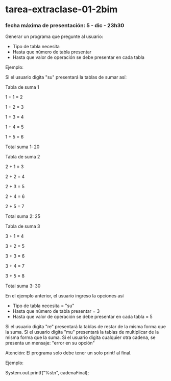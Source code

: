 # tarea-extraclase-01-2bim
### fecha máxima de presentación: 5 - dic - 23h30

Generar un programa que pregunte al usuario:
- Tipo de tabla necesita
- Hasta que número de tabla presentar
- Hasta que valor de operación se debe presentar en cada tabla

Ejemplo:

Si el usuario digita "su" presentará la tablas de sumar así:

Tabla de suma 1

1 + 1 = 2

1 + 2 = 3

1 + 3 = 4

1 + 4 = 5

1 + 5 = 6

Total suma 1: 20

Tabla de suma 2

2 + 1 = 3

2 + 2 = 4

2 + 3 = 5

2 + 4 = 6

2 + 5 = 7

Total suma 2: 25

Tabla de suma 3

3 + 1 = 4

3 + 2 = 5

3 + 3 = 6

3 + 4 = 7

3 + 5 = 8

Total suma 3: 30

En el ejemplo anterior, el usuario ingreso la opciones así

- Tipo de tabla necesita = "su"
- Hasta que número de tabla presentar = 3
- Hasta que valor de operación se debe presentar en cada tabla = 5


Si el usuario digita "re" presentará la tablas de restar de la misma forma que la suma.
Si el usuario digita "mu" presentará la tablas de multiplicar de la misma forma que la suma.
Si el usuario digita cualquier otra cadena, se presenta un mensaje: "error en su opción"

Atención: El programa solo debe tener un solo printf al final.

Ejemplo:

System.out.printf("%s\n", cadenaFinal);



